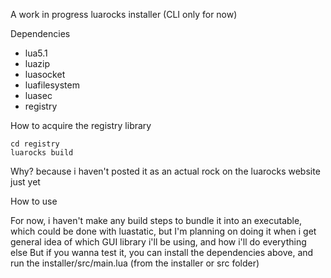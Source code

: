 A work in progress luarocks installer (CLI only for now)

Dependencies

- lua5.1
- luazip
- luasocket
- luafilesystem
- luasec
- registry

How to acquire the registry library

```
cd registry
luarocks build
```
Why? because i haven't posted it as an actual rock on the luarocks website just yet


How to use

For now, i haven't make any build steps to bundle it into an executable, which could be done with luastatic, but I'm planning on doing it when i get general idea of which GUI library i'll be using, and how i'll do everything else
But if you wanna test it, you can install the dependencies above, and run the installer/src/main.lua (from the installer or src folder)
